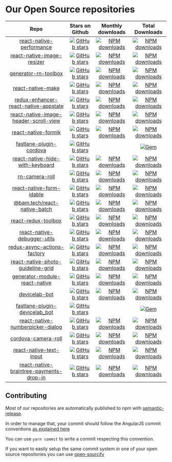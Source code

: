 # Our Open Source repositories

|Repo|Stars on Github|Monthly downloads|Total Downloads|
|:-:|:-:|:-:|:-:|
|[react-native-performance](https://github.com/bamlab/react-native-performance)|[![GitHub stars](https://img.shields.io/github/stars/bamlab/react-native-performance.svg?style=social&label=Star)](https://github.com/bamlab/react-native-performance/stargazers)|[![NPM downloads](https://img.shields.io/npm/dm/react-native-performance.svg)](https://www.npmjs.com/package/react-native-performance)|[![NPM downloads](https://img.shields.io/npm/dt/react-native-performance.svg)](https://www.npmjs.com/package/react-native-performance)
|[react-native-image-resizer](https://github.com/bamlab/react-native-image-resizer)|[![GitHub stars](https://img.shields.io/github/stars/bamlab/react-native-image-resizer.svg?style=social&label=Star)](https://github.com/bamlab/react-native-image-resizer/stargazers)|[![NPM downloads](https://img.shields.io/npm/dm/react-native-image-resizer.svg)](https://www.npmjs.com/package/react-native-image-resizer)|[![NPM downloads](https://img.shields.io/npm/dt/react-native-image-resizer.svg)](https://www.npmjs.com/package/react-native-image-resizer)
|[generator-rn-toolbox](https://github.com/bamlab/generator-rn-toolbox)|[![GitHub stars](https://img.shields.io/github/stars/bamlab/generator-rn-toolbox.svg?style=social&label=Star)](https://github.com/bamlab/generator-rn-toolbox/stargazers)|[![NPM downloads](https://img.shields.io/npm/dm/generator-rn-toolbox.svg)](https://www.npmjs.com/package/generator-rn-toolbox)|[![NPM downloads](https://img.shields.io/npm/dt/generator-rn-toolbox.svg)](https://www.npmjs.com/package/generator-rn-toolbox)
|[react-native-make](https://github.com/bamlab/react-native-make)|[![GitHub stars](https://img.shields.io/github/stars/bamlab/react-native-make.svg?style=social&label=Star)](https://github.com/bamlab/react-native-make/stargazers)|[![NPM downloads](https://img.shields.io/npm/dm/@bam.tech/react-native-make.svg)](https://www.npmjs.com/package/@bam.tech/react-native-make)|[![NPM downloads](https://img.shields.io/npm/dt/@bam.tech/react-native-make.svg)](https://www.npmjs.com/package/@bam.tech/react-native-make)
|[redux-enhancer-react-native-appstate](https://github.com/bamlab/redux-enhancer-react-native-appstate)|[![GitHub stars](https://img.shields.io/github/stars/bamlab/redux-enhancer-react-native-appstate.svg?style=social&label=Star)](https://github.com/bamlab/redux-enhancer-react-native-appstate/stargazers)|[![NPM downloads](https://img.shields.io/npm/dm/redux-enhancer-react-native-appstate.svg)](https://www.npmjs.com/package/redux-enhancer-react-native-appstate)|[![NPM downloads](https://img.shields.io/npm/dt/redux-enhancer-react-native-appstate.svg)](https://www.npmjs.com/package/redux-enhancer-react-native-appstate)
|[react-native-image-header-scroll-view](https://github.com/bamlab/react-native-image-header-scroll-view)|[![GitHub stars](https://img.shields.io/github/stars/bamlab/react-native-image-header-scroll-view.svg?style=social&label=Star)](https://github.com/bamlab/react-native-image-header-scroll-view/stargazers)|[![NPM downloads](https://img.shields.io/npm/dm/react-native-image-header-scroll-view.svg)](https://www.npmjs.com/package/react-native-image-header-scroll-view)|[![NPM downloads](https://img.shields.io/npm/dt/react-native-image-header-scroll-view.svg)](https://www.npmjs.com/package/react-native-image-header-scroll-view)
|[react-native-formik](https://github.com/bamlab/react-native-formik)|[![GitHub stars](https://img.shields.io/github/stars/bamlab/react-native-formik.svg?style=social&label=Star)](https://github.com/bamlab/react-native-formik/stargazers)|[![NPM downloads](https://img.shields.io/npm/dm/react-native-formik.svg)](https://www.npmjs.com/package/react-native-formik)|[![NPM downloads](https://img.shields.io/npm/dt/react-native-formik.svg)](https://www.npmjs.com/package/react-native-formik)
|[fastlane-plugin-cordova](https://github.com/bamlab/fastlane-plugin-cordova)|[![GitHub stars](https://img.shields.io/github/stars/bamlab/fastlane-plugin-cordova.svg?style=social&label=Star)](https://github.com/bamlab/fastlane-plugin-cordova/stargazers)||[![Gem](https://img.shields.io/gem/dt/fastlane-plugin-cordova.svg?type=total)](https://rubygems.org/gems/fastlane-plugin-cordova)
|[react-native-hide-with-keyboard](https://github.com/bamlab/react-native-hide-with-keyboard)|[![GitHub stars](https://img.shields.io/github/stars/bamlab/react-native-hide-with-keyboard.svg?style=social&label=Star)](https://github.com/bamlab/react-native-hide-with-keyboard/stargazers)|[![NPM downloads](https://img.shields.io/npm/dm/react-native-hide-with-keyboard.svg)](https://www.npmjs.com/package/react-native-hide-with-keyboard)|[![NPM downloads](https://img.shields.io/npm/dt/react-native-hide-with-keyboard.svg)](https://www.npmjs.com/package/react-native-hide-with-keyboard)
|[rn-camera-roll](https://github.com/bamlab/rn-camera-roll)|[![GitHub stars](https://img.shields.io/github/stars/bamlab/rn-camera-roll.svg?style=social&label=Star)](https://github.com/bamlab/rn-camera-roll/stargazers)|[![NPM downloads](https://img.shields.io/npm/dm/rn-camera-roll.svg)](https://www.npmjs.com/package/rn-camera-roll)|[![NPM downloads](https://img.shields.io/npm/dt/rn-camera-roll.svg)](https://www.npmjs.com/package/rn-camera-roll)
|[react-native-form-idable](https://github.com/bamlab/react-native-form-idable)|[![GitHub stars](https://img.shields.io/github/stars/bamlab/react-native-form-idable.svg?style=social&label=Star)](https://github.com/bamlab/react-native-form-idable/stargazers)|[![NPM downloads](https://img.shields.io/npm/dm/react-native-form-idable.svg)](https://www.npmjs.com/package/react-native-form-idable)|[![NPM downloads](https://img.shields.io/npm/dt/react-native-form-idable.svg)](https://www.npmjs.com/package/react-native-form-idable)
|[@bam.tech/react-native-batch](https://github.com/bamlab/react-native-batch-push)|[![GitHub stars](https://img.shields.io/github/stars/bamlab/react-native-batch-push.svg?style=social&label=Star)](https://github.com/bamlab/react-native-batch-push/stargazers)|[![NPM downloads](https://img.shields.io/npm/dm/@bam.tech/react-native-batch.svg)](https://www.npmjs.com/package/@bam.tech/react-native-batch)|[![NPM downloads](https://img.shields.io/npm/dt/@bam.tech/react-native-batch.svg)](https://www.npmjs.com/package/@bam.tech/react-native-batch)
|[react-redux-toolbox](https://github.com/bamlab/react-redux-toolbox)|[![GitHub stars](https://img.shields.io/github/stars/bamlab/react-redux-toolbox.svg?style=social&label=Star)](https://github.com/bamlab/react-redux-toolbox/stargazers)|[![NPM downloads](https://img.shields.io/npm/dm/react-redux-toolbox.svg)](https://www.npmjs.com/package/react-redux-toolbox)|[![NPM downloads](https://img.shields.io/npm/dt/react-redux-toolbox.svg)](https://www.npmjs.com/package/react-redux-toolbox)
|[react-native-debugger-utils](https://github.com/bamlab/react-native-debugger-utils)|[![GitHub stars](https://img.shields.io/github/stars/bamlab/react-native-debugger-utils.svg?style=social&label=Star)](https://github.com/bamlab/react-native-debugger-utils/stargazers)|[![NPM downloads](https://img.shields.io/npm/dm/react-native-debugger-utils.svg)](https://www.npmjs.com/package/react-native-debugger-utils)|[![NPM downloads](https://img.shields.io/npm/dt/react-native-debugger-utils.svg)](https://www.npmjs.com/package/react-native-debugger-utils)
|[redux-async-actions-factory](https://github.com/bamlab/redux-async-actions-factory)|[![GitHub stars](https://img.shields.io/github/stars/bamlab/redux-async-actions-factory.svg?style=social&label=Star)](https://github.com/bamlab/redux-async-actions-factory/stargazers)|[![NPM downloads](https://img.shields.io/npm/dm/redux-async-actions-factory.svg)](https://www.npmjs.com/package/redux-async-actions-factory)|[![NPM downloads](https://img.shields.io/npm/dt/redux-async-actions-factory.svg)](https://www.npmjs.com/package/redux-async-actions-factory)
|[react-native-photo-guideline-grid](https://github.com/bamlab/react-native-photo-guideline-grid)|[![GitHub stars](https://img.shields.io/github/stars/bamlab/react-native-photo-guideline-grid.svg?style=social&label=Star)](https://github.com/bamlab/react-native-photo-guideline-grid/stargazers)|[![NPM downloads](https://img.shields.io/npm/dm/react-native-photo-guideline-grid.svg)](https://www.npmjs.com/package/react-native-photo-guideline-grid)|[![NPM downloads](https://img.shields.io/npm/dt/react-native-photo-guideline-grid.svg)](https://www.npmjs.com/package/react-native-photo-guideline-grid)
|[generator-module-react-native](https://github.com/bamlab/generator-module-react-native)|[![GitHub stars](https://img.shields.io/github/stars/bamlab/generator-module-react-native.svg?style=social&label=Star)](https://github.com/bamlab/generator-module-react-native/stargazers)|[![NPM downloads](https://img.shields.io/npm/dm/generator-module-react-native.svg)](https://www.npmjs.com/package/generator-module-react-native)|[![NPM downloads](https://img.shields.io/npm/dt/generator-module-react-native.svg)](https://www.npmjs.com/package/generator-module-react-native)
|[devicelab-bot](https://github.com/bamlab/devicelab-bot)|[![GitHub stars](https://img.shields.io/github/stars/bamlab/devicelab-bot.svg?style=social&label=Star)](https://github.com/bamlab/devicelab-bot/stargazers)|[![NPM downloads](https://img.shields.io/npm/dm/devicelab-bot.svg)](https://www.npmjs.com/package/devicelab-bot)|[![NPM downloads](https://img.shields.io/npm/dt/devicelab-bot.svg)](https://www.npmjs.com/package/devicelab-bot)
|[fastlane-plugin-devicelab_bot](https://github.com/bamlab/fastlane-plugin-devicelab_bot)|[![GitHub stars](https://img.shields.io/github/stars/bamlab/fastlane-plugin-devicelab_bot.svg?style=social&label=Star)](https://github.com/bamlab/fastlane-plugin-devicelab_bot/stargazers)||[![Gem](https://img.shields.io/gem/dt/fastlane-plugin-devicelab_bot.svg?type=total)](https://rubygems.org/gems/fastlane-plugin-devicelab_bot)
|[react-native-numberpicker-dialog](https://github.com/bamlab/react-native-numberpicker-dialog)|[![GitHub stars](https://img.shields.io/github/stars/bamlab/react-native-numberpicker-dialog.svg?style=social&label=Star)](https://github.com/bamlab/react-native-numberpicker-dialog/stargazers)|[![NPM downloads](https://img.shields.io/npm/dm/react-native-numberpicker-dialog.svg)](https://www.npmjs.com/package/react-native-numberpicker-dialog)|[![NPM downloads](https://img.shields.io/npm/dt/react-native-numberpicker-dialog.svg)](https://www.npmjs.com/package/react-native-numberpicker-dialog)
|[cordova-camera-roll](https://github.com/bamlab/cordova-camera-roll)|[![GitHub stars](https://img.shields.io/github/stars/bamlab/cordova-camera-roll.svg?style=social&label=Star)](https://github.com/bamlab/cordova-camera-roll/stargazers)|[![NPM downloads](https://img.shields.io/npm/dm/cordova-camera-roll.svg)](https://www.npmjs.com/package/cordova-camera-roll)|[![NPM downloads](https://img.shields.io/npm/dt/cordova-camera-roll.svg)](https://www.npmjs.com/package/cordova-camera-roll)
|[react-native-text-input](https://github.com/bamlab/react-native-text-input)|[![GitHub stars](https://img.shields.io/github/stars/bamlab/react-native-text-input.svg?style=social&label=Star)](https://github.com/bamlab/react-native-text-input/stargazers)|[![NPM downloads](https://img.shields.io/npm/dm/react-native-text-input.svg)](https://www.npmjs.com/package/react-native-text-input)|[![NPM downloads](https://img.shields.io/npm/dt/react-native-text-input.svg)](https://www.npmjs.com/package/react-native-text-input)
|[react-native-braintree-payments-drop-in](https://github.com/bamlab/react-native-braintree-payments-drop-in)|[![GitHub stars](https://img.shields.io/github/stars/bamlab/react-native-braintree-payments-drop-in.svg?style=social&label=Star)](https://github.com/bamlab/react-native-braintree-payments-drop-in/stargazers)|[![NPM downloads](https://img.shields.io/npm/dm/react-native-braintree-payments-drop-in.svg)](https://www.npmjs.com/package/react-native-braintree-payments-drop-in)|[![NPM downloads](https://img.shields.io/npm/dt/react-native-braintree-payments-drop-in.svg)](https://www.npmjs.com/package/react-native-braintree-payments-drop-in)

## Contributing

Most of our repositories are automatically published to npm with [semantic-release](https://github.com/semantic-release/semantic-release).

In order to manage that, your commit should follow the AngularJS commit conventions [as explained here](https://github.com/semantic-release/semantic-release#default-commit-message-format)

You can use `yarn commit` to write a commit respecting this convention.

If you want to easily setup the same commit system in one of your open source repositories you can use [open-sourcify](https://github.com/almouro/open-sourcify)
